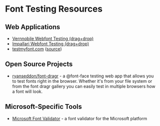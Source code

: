 # Font Testing Resources


## Web Applications

- [Vernnobile Webfont Testing (drag+drop)](http://vernnobile.github.io/webfont-testing/)
- [Impallari Webfont Testing (drag+drop)](http://www.impallari.com/testing/)
- [testmyfont.com](https://www.testmyfont.com) ([source](https://github.com/typefacedesign/document-driven-typedesign))


## Open Source Projects

- [ryanseddon/font-dragr](https://github.com/ryanseddon/font-dragr) - a @font-face testing web app that allows you to test fonts right in the browser. Whether it's from your file system or from the font dragr gallery you can easily test in multiple browsers how a font will look.


## Microsoft-Specific Tools

- [Microsoft Font Validator](https://www.microsoft.com/typography/FontValidator.mspx) - a font validator for the Microsoft platform


